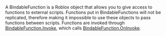 A BindableFunction is a Roblox object that allows you to give access to functions to external scripts. Functions put in BindableFunctions will not be replicated, therefore making it impossible to use these objects to pass functions between scripts. Functions are invoked through [BindableFunction.Invoke](https://developer.roblox.com/api-reference/function/BindableFunction/Invoke), which calls [BindableFunction.OnInvoke](https://developer.roblox.com/api-reference/callback/BindableFunction/OnInvoke).